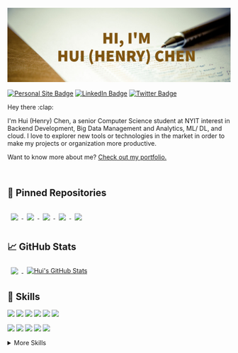 [![Hui's GitHub Banner](./assets/GitHubHeader2.jpg)](https://hchen98.github.io/)



[![Personal Site Badge](https://img.shields.io/badge/Personal%20Site-Visit-brightgreen)](https://hchen98.github.io/)
[![LinkedIn Badge](https://img.shields.io/badge/LinkedIn-Profile-informational?style=flat&logo=linkedin&logoColor=white&color=0D76A8)](https://www.linkedin.com/in/hchen98/)
[![Twitter Badge](https://img.shields.io/badge/Twitter-Profile-informational?style=flat&logo=twitter&logoColor=white&color=1CA2F1)](https://twitter.com/V58gjop)

<p>
Hey there :clap: <br>

I'm Hui (Henry) Chen, a senior Computer Science student at NYIT interest in Backend Development, Big Data Management and Analytics, ML/ DL, and cloud. I love to explorer new tools or technologies in the market in order to make my projects or organization more productive.<br>

Want to know more about me? <a href="https://hchen98.github.io/" target="_blank">Check out my portfolio.</a>
</p>

<br>

## :pushpin: Pinned Repositories

<!-- <!-- Pinned Repositories -- > -->

<a href="https://github.com/hchen98/nxa">
  <img align="center" style="margin:1rem 0.5rem" src="https://github-readme-stats.vercel.app/api/pin/?username=hchen98&repo=nxa&title_color=ffffff&text_color=c9cacc&icon_color=4AB197&bg_color=1A2B34" />
</a>

<a href="https://github.com/hchen98/csci426-project">
  <img align="center" style="margin:1rem 0.5rem" src="https://github-readme-stats.vercel.app/api/pin/?username=hchen98&repo=csci426-project&title_color=ffffff&text_color=c9cacc&icon_color=4AB197&bg_color=1A2B34" />
</a>

<a href="https://github.com/hchen98/DTSC701-project">
  <img align="center" style="margin:1rem 0.5rem" src="https://github-readme-stats.vercel.app/api/pin/?username=hchen98&repo=DTSC701-project&title_color=ffffff&text_color=c9cacc&icon_color=4AB197&bg_color=1A2B34" />
</a>

<a href="https://github.com/hchen98/CSCI380_Nutrifetch">
  <img align="center" style="margin:1rem 0.5rem" src="https://github-readme-stats.vercel.app/api/pin/?username=hchen98&repo=CSCI380_Nutrifetch&title_color=ffffff&text_color=c9cacc&icon_color=4AB197&bg_color=1A2B34" />
</a>

<a href="https://github.com/hchen98/NYIT-attendance-app">
  <img align="center" style="margin:1rem 0.5rem" src="https://github-readme-stats.vercel.app/api/pin/?username=hchen98&repo=NYIT-attendance-app&title_color=ffffff&text_color=c9cacc&icon_color=4AB197&bg_color=1A2B34" />
</a>

<br>

## :chart_with_upwards_trend: GitHub Stats
<!-- <!-- GitHub Stats -- > -->

<a href="https://github.com/hchen98">
  <img align="center" style="margin:0.5rem" src="https://github-readme-stats.vercel.app/api/top-langs/?username=hchen98&hide=html,css&title_color=ffffff&text_color=c9cacc&icon_color=4AB197&bg_color=1A2B34" />
</a>

<a href="https://github.com/hchen98">
  <img align="center" style="margin:0.5rem" src="https://github-readme-stats.vercel.app/api?username=hchen98&show_icons=true&line_height=27&count_private=true&title_color=ffffff&text_color=c9cacc&icon_color=4AB097&bg_color=1A2B34" alt="Hui's GitHub Stats" />
</a>

<br>

## :briefcase: Skills

![](https://img.shields.io/badge/Code-Java-informational?style=flat&logo=Java&logoColor=white&color=4AB197)
![](https://img.shields.io/badge/Code-Python-informational?style=flat&logo=Python&logoColor=white&color=4AB197)
![](https://img.shields.io/badge/Code-PHP-informational?style=flat&logo=PHP&logoColor=white&color=4AB197)
![](https://img.shields.io/badge/Framework-Flask-informational?style=flat&logo=Flask&logoColor=white&color=4AB197)
![](https://img.shields.io/badge/Framework-React_Native-informational?style=flat&logo=React_Native&logoColor=white&color=4AB197)
![](https://img.shields.io/badge/Framework-Apache_Spark-informational?style=flat&logo=Apache-Spark&logoColor=white&color=4AB197)

![](https://img.shields.io/badge/Code-MySQL-informational?style=flat&logo=MySQL&logoColor=white&color=4AB197)
![](https://img.shields.io/badge/Code-MongoDB-informational?style=flat&logo=MongoDB&logoColor=white&color=4AB197)
![](https://img.shields.io/badge/Tool-AWS_EC2-informational?style=flat&logo=Amazon_AWS&logoColor=white&color=4AB197)
![](https://img.shields.io/badge/Tool-Docker-informational?style=flat&logo=Docker&logoColor=white&color=4AB197)
![](https://img.shields.io/badge/Tool-Jenkins-informational?style=flat&logo=Jenkins&logoColor=white&color=4AB197)

<details>
<summary>More Skills</summary>

![](https://img.shields.io/badge/Web-JavaScript-informational?style=flat&logo=JavaScript&logoColor=white&color=4AB197)
![](https://img.shields.io/badge/Web-html5-informational?style=flat&logo=html5&logoColor=white&color=4AB197)
![](https://img.shields.io/badge/Web-css3-informational?style=flat&logo=css3&logoColor=white&color=4AB197)
![](https://img.shields.io/badge/Web-jQuery-informational?style=flat&logo=jQuery&logoColor=white&color=4AB197)

![](https://img.shields.io/badge/Code-Firebase-informational?style=flat&logo=Firebase&logoColor=white&color=4AB197)
![](https://img.shields.io/badge/Code-PostgreSQL-informational?style=flat&logo=PostgreSQL&logoColor=white&color=4AB197)

![](https://img.shields.io/badge/Tool-Git-informational?style=flat&logo=Git&logoColor=white&color=4AB197)
![](https://img.shields.io/badge/Tool-GitHub-informational?style=flat&logo=GitHub&logoColor=white&color=4AB197)
![](https://img.shields.io/badge/Tool-GitLab-informational?style=flat&logo=GitLab&logoColor=white&color=4AB197)
![](https://img.shields.io/badge/Tool-Postman-informational?style=flat&logo=Postman&logoColor=white&color=4AB197)
![](https://img.shields.io/badge/Tool-Scikit_Learn-informational?style=flat&logo=scikit-learn&logoColor=white&color=4AB197)
![](https://img.shields.io/badge/Tool-selenium-informational?style=flat&logo=selenium&logoColor=white&color=4AB197)
![](https://img.shields.io/badge/Tool-Jupyter-informational?style=flat&logo=Jupyter&logoColor=white&color=4AB197)
![](https://img.shields.io/badge/Tool-Folium-informational?style=flat&logo=Folium&logoColor=white&color=4AB197)
![](https://img.shields.io/badge/Tool-Raspberry_Pi-informational?style=flat&logo=Raspberry-pi&logoColor=white&color=4AB197)
![](https://img.shields.io/badge/Tool-Arduino-informational?style=flat&logo=Arduino&logoColor=white&color=4AB197)

</details>
